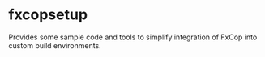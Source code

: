 fxcopsetup
==========

Provides some sample code and tools to simplify integration of FxCop into custom build environments.
